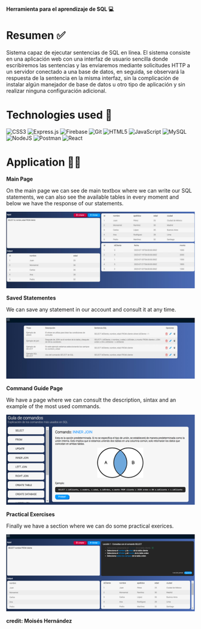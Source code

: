 **Herramienta para el aprendizaje de SQL 💻**

# Resumen ✅

Sistema capaz de ejecutar sentencias de SQL en línea. 
El sistema consiste en una aplicación web con una interfaz de usuario sencilla donde escribiremos 
las sentencias y las enviaremos mediante solicitudes HTTP a un servidor conectado a una base de 
datos, en seguida, se observará la respuesta de la sentencia en la misma interfaz, sin la complicación 
de instalar algún manejador de base de datos u otro tipo de aplicación y sin realizar ninguna 
configuración adicional. 

# Technologies used 🔧

![CSS3](https://img.shields.io/badge/css3-%231572B6.svg?style=for-the-badge&logo=css3&logoColor=white)
![Express.js](https://img.shields.io/badge/express.js-%23404d59.svg?style=for-the-badge&logo=express&logoColor=%2361DAFB)
![Firebase](https://img.shields.io/badge/firebase-a08021?style=for-the-badge&logo=firebase&logoColor=ffcd34)
![Git](https://img.shields.io/badge/git-%23F05033.svg?style=for-the-badge&logo=git&logoColor=white)
![HTML5](https://img.shields.io/badge/html5-%23E34F26.svg?style=for-the-badge&logo=html5&logoColor=white)
![JavaScript](https://img.shields.io/badge/javascript-%23323330.svg?style=for-the-badge&logo=javascript&logoColor=%23F7DF1E)
![MySQL](https://img.shields.io/badge/mysql-4479A1.svg?style=for-the-badge&logo=mysql&logoColor=white)
![NodeJS](https://img.shields.io/badge/node.js-6DA55F?style=for-the-badge&logo=node.js&logoColor=white)
![Postman](https://img.shields.io/badge/Postman-FF6C37?style=for-the-badge&logo=postman&logoColor=white)
![React](https://img.shields.io/badge/react-%2320232a.svg?style=for-the-badge&logo=react&logoColor=%2361DAFB)


# Application 🧑‍💻

**Main Page**

On the main page we can see de main textbox where we can write our SQL statements, we can also see the available tables in every moment and below we have the response of our statements.

<img src="./appImages/main.png">

**Saved Statementes**

We can save any statement in our account and consult it at any time.

<img src="./appImages/saved.png">

**Command Guide Page**

We have a page where we can consult the description, sintax and an example of the most used commands.

<img src="./appImages/guide.png">

**Practical Exercises**

Finally we have a section where we can do some practical exerices.


<img src="./appImages/course.png">

**credit: Moisés Hernández**
